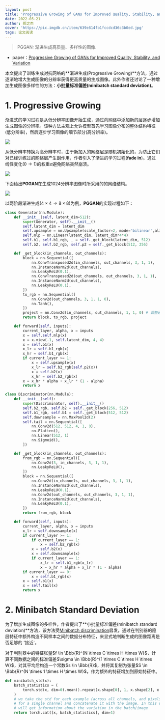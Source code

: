 ```yaml
---
layout: post
title: 'Progressive Growing of GANs for Improved Quality, Stability, and Variation'
date: 2022-05-21
author: 郑之杰
cover: 'https://pic.imgdb.cn/item/639e814fb1fccdcd36c3b0ed.jpg'
tags: 论文阅读
---
```


> PGGAN: 渐进生成高质量、多样性的图像.

- paper：[Progressive Growing of GANs for Improved Quality, Stability, and Variation](https://arxiv.org/abs/1710.10196)

本文提出了训练生成对抗网络的**渐进生成(Progressive Growing)**方法，通过逐渐地增大生成图像的分辨率获得更高质量的生成图像。此外作者还讨论了一种增加生成图像多样性的方法：**小批量标准偏差(minibatch standard deviation)**。

# 1. Progressive Growing

渐进式的学习过程是从低分辨率图像开始生成，通过向网络中添加新的层逐步增加生成图像的分辨率。该种方法主观上允许模型首先学习图像分布的整体结构特征(低分辨率)，然后逐步学习图像的细节部分(高分辨率)。

![](https://pic.imgdb.cn/item/639e81bcb1fccdcd36c43499.jpg)

从低分辨率转换为高分辨率时，由于新加入的网络层是随机初始化的，为防止它们对已经训练过的网络层产生副作用，作者引入了渐进的学习过程(**fade in**)。通过线性变化($0 \to 1$)的权重$\alpha$避免网络突然崩溃。

![](https://pic.imgdb.cn/item/639e8366b1fccdcd36c75968.jpg)

下面给出**PGGAN**在生成$1024$分辨率图像时所采用的的网络结构。

![](https://pic.imgdb.cn/item/639e83ceb1fccdcd36c7f435.jpg)

以两阶段渐进生成($4 \times 4 \to 8 \times 8$)为例，**PGGAN**的实现过程如下：

```python
class Generator(nn.Module):
    def __init__(self, latent_dim=512):
        super(Generator, self).__init__()
        self.latent_dim = latent_dim
        self.upsample = nn.Upsample(scale_factor=2, mode='bilinear',align_corners=False)
        self.mlp = nn.Linear(latent_dim, latent_dim*4*4)
        self.b1, self.b1_rgb, _ = self._get_block(latent_dim, 512)
        self.b2, self.b2_rgb, self.p2 = self._get_block(512, 256)

    def _get_block(in_channels, out_channels):
        block = nn.Sequential([
            nn.ConvTransposed2d(in_channels, out_channels, 3, 1, 1),
            nn.InstanceNorm2d(out_channels),
            nn.LeakyReLU(0.1),
            nn.ConvTransposed2d(out_channels, out_channels, 3, 1, 1),
            nn.InstanceNorm2d(out_channels),
            nn.LeakyReLU(0.1),
        ])
        to_rgb = nn.Sequential([
            nn.Conv2d(out_channels, 3, 1, 1, 0),
            nn.Tanh(),
        ])
        project = nn.Conv2d(in_channels, out_channels, 1, 1, 0) # 调整通道数
        return block, to_rgb, project

    def forward(self, inputs):
        current_layer, alpha, x = inputs
        x = self.self.mlp(x)
        x = x.view(-1, self.latent_dim, 4, 4)
        x = self.b1(x)
        x_lr = self.b1_rgb(x)
        x_hr = self.b1_rgb(x)
        if current_layer >= 1:
            x = self.upsample(x)
            x_lr = self.b2_rgb(self.p2(x))
            x = self.b2(x)
            x_hr = self.b2_rgb(x)
        x = x_hr * alpha + x_lr * (1 - alpha)
        return x

class Discriminator(nn.Module):
    def __init__(self):
        super(Discriminator, self).__init__()
        self.b2_rgb, self.b2 = self._get_block(256, 512)
        self.b1_rgb, self.b1 = self._get_block(512, 512)
        self.downsample = nn.MaxPool2d(2)
        self.tail = nn.Sequential([
            nn.Conv2d(512, 512, 4, 1, 0),
            nn.Flatten(),
            nn.Linear(512, 1)
            nn.Sigmoid(),
        ])

    def _get_block(in_channels, out_channels):
        from_rgb = nn.Sequential([
            nn.Conv2d(3, in_channels, 3, 1, 1),
            nn.LeakyReLU(),
        ])
        block = nn.Sequential([
            nn.Conv2d(in_channels, out_channels, 3, 1, 1),
            nn.InstanceNorm2d(out_channels),
            nn.LeakyReLU(0.1),
            nn.Conv2d(out_channels, out_channels, 3, 1, 1),
            nn.InstanceNorm2d(out_channels),
            nn.LeakyReLU(0.1),
        ])
        return from_rgb, block

    def forward(self, inputs):
        current_layer, alpha, x = inputs
        x_lr = self.downsample(x)
        if current_layer >= 1:
            if current_layer == 1:
                x = self.b2_rgb(x)
            x = self.b2(x)
            x = self.downsample(x)
            if current_layer == 1:
                x_lr = self.b1_rgb(x_lr)
                x = x_hr * alpha + x_lr * (1 - alpha)
        if current_layer == 0:
            x = self.b1_rgb(x)
        x = self.b1(x)
        x = self.tail(x)
        return x
```

# 2. Minibatch Standard Deviation

为了增加生成图像的多样性，作者提出了**小批量标准偏差(minibatch standard deviation)**方法，该方法受[Minibatch discrimination](https://0809zheng.github.io/2022/02/02/improve.html#2-%E5%B0%8F%E6%89%B9%E9%87%8F%E5%88%A4%E5%88%AB-minibatch-discrimination)启发，通过在判别器的隐层特征中额外构造不同样本之间的数据分布特征，来显式地判断生成的图像距离是否足够的 '接近'。

对于判别器中的特征张量$f \in \Bbb{R}^{N \times C \times H \times W}$，计算不同数据之间的标准偏差$\sigma \in \Bbb{R}^{1 \times C \times H \times W}$，对其平均后构造一个常数$s \in \Bbb{R}$，并将其复制为张量$S \in \Bbb{R}^{N \times 1 \times H \times W}$，作为额外的特征增加到原始特征中。

```python
def minibatch_std(x):
    batch_statistics = (
        torch.std(x, dim=0).mean().repeat(x.shape[0], 1, x.shape[2], x.shape[3])
    )
    # we take the std for each example (across all channels, and pixels) then we repeat it
    # for a single channel and concatenate it with the image. In this way the discriminator
    # will get information about the variation in the batch/image
    return torch.cat([x, batch_statistics], dim=1)
```